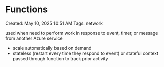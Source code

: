 # Functions

Created: May 10, 2025 10:51 AM
Tags: network

used when need to perform work in response to event, timer, or message from another Azure service

- scale automatically based on demand
- stateless (restart every time they respond to event) or stateful context passed through function to track prior activity